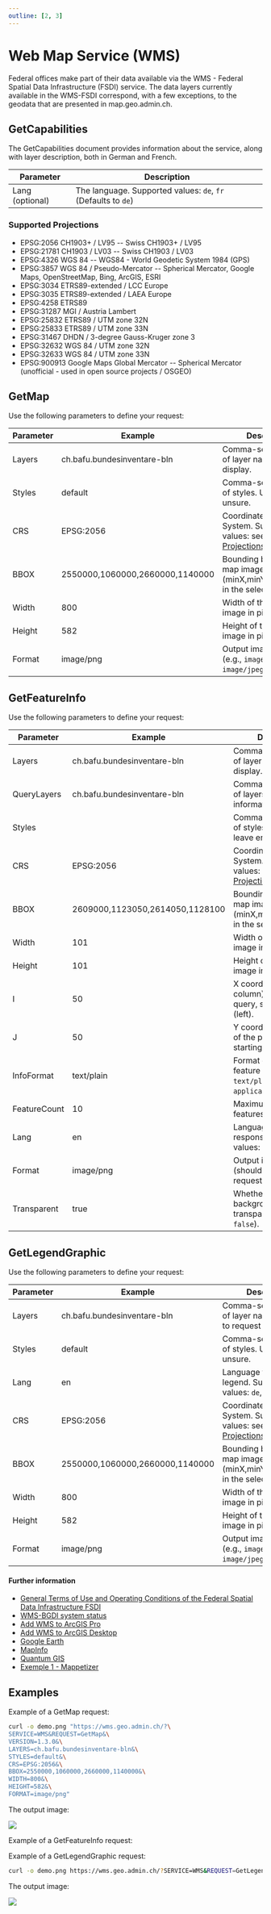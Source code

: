```yaml
---
outline: [2, 3]
---
```


# Web Map Service (WMS)

Federal offices make part of their data available via the WMS - Federal Spatial Data Infrastructure (FSDI) service.
The data layers currently available in the WMS-FSDI correspond, with a few exceptions, to the geodata that are presented in map.geo.admin.ch.

## GetCapabilities

The GetCapabilities document provides information about the service, along with layer description, both in German and French.

<ApiCodeBlock url="https://wms.geo.admin.ch/?SERVICE=WMS&VERSION=1.3.0&REQUEST=GetCapabilities&LANG=<Lang>" method="GET" />

| **Parameter**   | **Description**                                               |
| --------------- | ------------------------------------------------------------- |
| Lang (optional) | The language. Supported values: `de`, `fr` (Defaults to `de`) |

### Supported Projections

- EPSG:2056 CH1903+ / LV95 -- Swiss CH1903+ / LV95
- EPSG:21781 CH1903 / LV03 -- Swiss CH1903 / LV03
- EPSG:4326 WGS 84 -- WGS84 - World Geodetic System 1984 (GPS)
- EPSG:3857 WGS 84 / Pseudo-Mercator -- Spherical Mercator, Google Maps, OpenStreetMap, Bing, ArcGIS, ESRI
- EPSG:3034 ETRS89-extended / LCC Europe
- EPSG:3035 ETRS89-extended / LAEA Europe
- EPSG:4258 ETRS89
- EPSG:31287 MGI / Austria Lambert
- EPSG:25832 ETRS89 / UTM zone 32N
- EPSG:25833 ETRS89 / UTM zone 33N
- EPSG:31467 DHDN / 3-degree Gauss-Kruger zone 3
- EPSG:32632 WGS 84 / UTM zone 32N
- EPSG:32633 WGS 84 / UTM zone 33N
- EPSG:900913 Google Maps Global Mercator -- Spherical Mercator (unofficial - used in open source projects / OSGEO)

## GetMap

<ApiCodeBlock url="https://wms.geo.admin.ch/?SERVICE=WMS&REQUEST=GetMap&VERSION=1.3.0&LAYERS=<Layers>&STYLES=<Styles>&CRS=<CRS>&BBOX=<BBOX>&WIDTH=<Width>&HEIGHT=<Height>&FORMAT=<Format>" method="GET" />

Use the following parameters to define your request:

| **Parameter** | **Example**                     | **Description**                                                                                     |
| ------------- | ------------------------------- | --------------------------------------------------------------------------------------------------- |
| Layers        | ch.bafu.bundesinventare-bln     | Comma-separated list of layer names to display.                                                     |
| Styles        | default                         | Comma-separated list of styles. Use `default` if unsure.                                            |
| CRS           | EPSG:2056                       | Coordinate Reference System. Supported values: see [Supported Projections](#supported-projections). |
| BBOX          | 2550000,1060000,2660000,1140000 | Bounding box of the map image (minX,minY,maxX,maxY) in the selected CRS.                            |
| Width         | 800                             | Width of the output image in pixels.                                                                |
| Height        | 582                             | Height of the output image in pixels.                                                               |
| Format        | image/png                       | Output image format (e.g., `image/png`, `image/jpeg`).                                              |

## GetFeatureInfo

<ApiCodeBlock url="https://wms.geo.admin.ch/?SERVICE=WMS&VERSION=1.3.0&REQUEST=GetFeatureInfo&LAYERS=<Layers>&QUERY_LAYERS=<QueryLayers>&STYLES=<Styles>&CRS=<CRS>&BBOX=<BBOX>&WIDTH=<Width>&HEIGHT=<Height>&I=<I>&J=<J>&INFO_FORMAT=<InfoFormat>&FEATURE_COUNT=<FeatureCount>&LANG=<Lang>&FORMAT=<Format>&TRANSPARENT=<Transparent>" method="GET" />

Use the following parameters to define your request:

| **Parameter** | **Example**                     | **Description**                                                                                     |
| ------------- | ------------------------------- | --------------------------------------------------------------------------------------------------- |
| Layers        | ch.bafu.bundesinventare-bln     | Comma-separated list of layer names to display.                                                     |
| QueryLayers   | ch.bafu.bundesinventare-bln     | Comma-separated list of layers to query for information.                                            |
| Styles        |                                 | Comma-separated list of styles. Use `default` or leave empty if unsure.                             |
| CRS           | EPSG:2056                       | Coordinate Reference System. Supported values: see [Supported Projections](#supported-projections). |
| BBOX          | 2609000,1123050,2614050,1128100 | Bounding box of the map image (minX,minY,maxX,maxY) in the selected CRS.                            |
| Width         | 101                             | Width of the output image in pixels.                                                                |
| Height        | 101                             | Height of the output image in pixels.                                                               |
| I             | 50                              | X coordinate (pixel column) of the point to query, starting from 0 (left).                          |
| J             | 50                              | Y coordinate (pixel row) of the point to query, starting from 0 (top).                              |
| InfoFormat    | text/plain                      | Format of the returned feature info (e.g., `text/plain`, `application/json`).                       |
| FeatureCount  | 10                              | Maximum number of features to return.                                                               |
| Lang          | en                              | Language for the response. Supported values: `de`, `fr`, `it`, `en`.                                |
| Format        | image/png                       | Output image format (should match the map request).                                                 |
| Transparent   | true                            | Whether the background should be transparent (`true` or `false`).                                   |

## GetLegendGraphic

<ApiCodeBlock url="https://wms.geo.admin.ch/?SERVICE=WMS&REQUEST=GetLegendGraphic&VERSION=1.3.0&LAYERS={Layers}&STYLES={Styles}&LANG={Lang}&CRS={CRS}&BBOX={BBOX}&WIDTH={Width}&HEIGHT={Height}&FORMAT={Format}" method="GET" />

Use the following parameters to define your request:

| **Parameter** | **Example**                     | **Description**                                                                                    |
| ------------- | ------------------------------- | -------------------------------------------------------------------------------------------------- |
| Layers        | ch.bafu.bundesinventare-bln     | Comma-separated list of layer names for which to request the legend.                               |
| Styles        | default                         | Comma-separated list of styles. Use `default` if unsure.                                           |
| Lang          | en                              | Language for the legend. Supported values: `de`, `fr`, `it`, `en`.                                 |
| CRS           | EPSG:2056                       | Coordinate Reference System. Supported values: see [Supported Projections](#supported-projections) |
| BBOX          | 2550000,1060000,2660000,1140000 | Bounding box of the map image (minX,minY,maxX,maxY) in the selected CRS.                           |
| Width         | 800                             | Width of the output image in pixels.                                                               |
| Height        | 582                             | Height of the output image in pixels.                                                              |
| Format        | image/png                       | Output image format (e.g., `image/png`, `image/jpeg`).                                             |

#### Further information

- [General Terms of Use and Operating Conditions of the Federal Spatial Data Infrastructure FSDI](https://www.geo.admin.ch/en/geo-services/geo-services/terms-of-use.html)
- [WMS-BGDI system status](http://status.geo.admin.ch/3380881)
- [Add WMS to ArcGIS Pro](https://pro.arcgis.com/en/pro-app/latest/help/data/services/add-wms-services.htm)
- [Add WMS to ArcGIS Desktop](https://desktop.arcgis.com/en/arcmap/10.6/map/web-maps-and-services/adding-wms-services.htm)
- [Google Earth](https://www.mngeo.state.mn.us/chouse/wms/wms_image_server_google_earth_instructions.html)
- [MapInfo](http://www.twiav.nl/files/TWIAV_TIP_MI002.pdf)
- [Quantum GIS](http://www.qgis.org/en/docs/index.html)
- [Exemple 1 - Mappetizer](http://www.mappetizer.de/de/beispiele/wms_bafu_suisse/index.html)

## Examples

Example of a GetMap request:

```bash
curl -o demo.png "https://wms.geo.admin.ch/?\
SERVICE=WMS&REQUEST=GetMap&\
VERSION=1.3.0&\
LAYERS=ch.bafu.bundesinventare-bln&\
STYLES=default&\
CRS=EPSG:2056&\
BBOX=2550000,1060000,2660000,1140000&\
WIDTH=800&\
HEIGHT=582&\
FORMAT=image/png"
```

The output image:

<img src="https://wms.geo.admin.ch/?SERVICE=WMS&REQUEST=GetMap&VERSION=1.3.0&LAYERS=ch.bafu.bundesinventare-bln&STYLES=default&CRS=EPSG:2056&BBOX=2550000,1060000,2660000,1140000&WIDTH=800&HEIGHT=582&FORMAT=image/png" />

Example of a GetFeatureInfo request:

<ExampleCodeBlock
request="curl https://wms.geo.admin.ch/?SERVICE=WMS&VERSION=1.3.0&REQUEST=GetFeatureInfo&FORMAT=image%2Fpng&TRANSPARENT=true&QUERY_LAYERS=ch.bafu.bundesinventare-bln&LAYERS=ch.bafu.bundesinventare-bln&FEATURE_COUNT=10&INFO_FORMAT=text%2Fplain&LANG=en&I=50&J=50&CRS=EPSG%3A2056&STYLES=&WIDTH=101&HEIGHT=101&BBOX=2609000%2C1123050%2C2614050%2C1128100"
exampleLang="txt"
example="GetFeatureInfo results:
Layer 'ch.bafu.bundesinventare-bln'
  Feature 1362: 
    No. = '1716'
    Name = 'Pfynwald – Illgraben'
    Area_ha = '5064.29'
    Objectsheet = 'https://data.geo.admin.ch/ch.bafu.bundesinventare-bln/objectsheets/2017revision/nr1716.pdf'
    Subarea-No. = '0'
    Subarea = ''"
/>

Example of a GetLegendGraphic request:

```bash
curl -o demo.png https://wms.geo.admin.ch/?SERVICE=WMS&REQUEST=GetLegendGraphic&VERSION=1.3.0&LAYERS=ch.bafu.bundesinventare-bln&STYLES=default&LANG=en&CRS=EPSG:2056&BBOX=2550000,1060000,2660000,1140000&WIDTH=800&HEIGHT=582&FORMAT=image/png
```

The output image:

<img src="https://wms.geo.admin.ch/?SERVICE=WMS&REQUEST=GetLegendGraphic&VERSION=1.3.0&LAYERS=ch.bafu.bundesinventare-bln&STYLES=default&LANG=en&CRS=EPSG:2056&BBOX=2550000,1060000,2660000,1140000&WIDTH=800&HEIGHT=582&FORMAT=image/png" />

